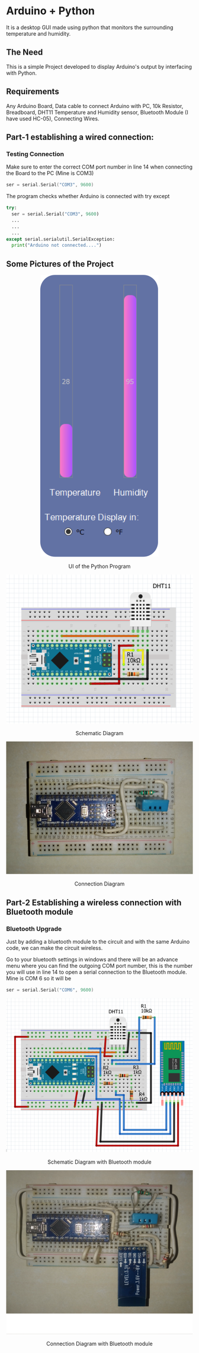 # Arduino + Python
It is a desktop GUI made using python that monitors the surrounding temperature and humidity.

## The Need 
This is a simple Project developed to display Arduino's output by interfacing with Python.

## Requirements
Any Arduino Board, Data cable to connect Arduino with PC, 10k Resistor, Breadboard, DHT11 Temperature and Humidity sensor, Bluetooth Module (I have used HC-05), Connecting Wires.

## Part-1 establishing a wired connection:

### Testing Connection
Make sure to enter the correct COM port number in line 14 when connecting the Board to the PC (Mine is COM3)

```C++
ser = serial.Serial("COM3", 9600)
```

The program checks whether Arduino is connected with try except
```Python
try:
  ser = serial.Serial("COM3", 9600)
  ...
  ...
  ...
except serial.serialutil.SerialException:
  print("Arduino not connected....")
```

## Some Pictures of the Project
<p align=center>
  <img src="Resources/ui.svg">
  <p align=center>UI of the Python Program</p>
</p>

<p align=center>
  <img src="Resources/schematic.svg">
  <p align=center>Schematic Diagram</p>
</p>

<p align=center>
  <img src="Resources/connection.svg">
  <p align=center>Connection Diagram</p>
</p>

## Part-2 Establishing a wireless connection with Bluetooth module

### Bluetooth Upgrade
Just by adding a bluetooth module to the circuit and with the same Arduino code, we can make the circuit wireless.

Go to your bluetooth settings in windows and there will be an advance menu where you can find the outgoing COM port number, this is the number you will use in line 14 to open a serial connection to the Bluetooth module. Mine is COM 6 so it will be 

```C++
ser = serial.Serial("COM6", 9600)
```

<p align=center>
  <img src="Resources/schematicB.svg">
  <p align=center>Schematic Diagram with Bluetooth module</p>
</p>

<p align=center>
  <img src="Resources/connectionB.svg">
  <p align=center>Connection Diagram with Bluetooth module</p>
</p>